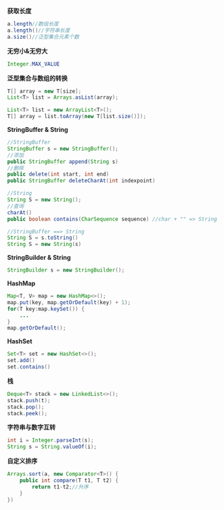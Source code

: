 **获取长度**
```java
a.length//数组长度
a.length()//字符串长度
a.size()//泛型集合元素个数
```

**无穷小&无穷大**
```java
Integer.MAX_VALUE
```

**泛型集合与数组的转换**
```java
T[] array = new T[size];
List<T> list = Arrays.asList(array);

List<T> list = new ArrayList<T>();
T[] array = list.toArray(new T[list.size()]);
```

**StringBuffer & String**
```java
//StringBuffer
StringBuffer s = new StringBuffer();
//添加
public StringBuffer append(String s)
//删除
public delete(int start, int end)
public StringBuffer deleteCharAt(int indexpoint)

//String
String S = new String();
//查询
charAt()
public boolean contains(CharSequence sequence) //char + "" => String

//StringBuffer ==> String
String S = s.toString()
String S = new String(s)
```

**StringBuilder & String**
```java
StringBuilder s = new StringBuilder();
```

**HashMap**
```java
Map<T, V> map = new HashMap<>();
map.put(key, map.getOrDefault(key) + 1);
for(T key:map.keySet()) {
    ...
}
map.getOrDefault();
```

**HashSet**
```java
Set<T> set = new HashSet<>();
set.add()
set.contains()
```

**栈**
```java
Deque<T> stack = new LinkedList<>();
stack.push(t);
stack.pop();
stack.peek();

```

**字符串与数字互转**
```java
int i = Integer.parseInt(s);
String s = String.valueOf(i);
```

**自定义排序**
```java
Arrays.sort(a, new Comparator<T>() {
    public int compare(T t1, T t2) {
        return t1-t2;//升序
    }
})
```